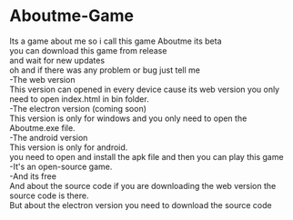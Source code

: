# Aboutme-Game
Its a game about me so i call this game Aboutme its beta
<br>
you can download this game from release
<br>
and wait for new updates
<br>
oh and if there was any problem or bug just tell me
<br>
-The web version
<br>
This version can opened in every device cause its web version you only need to open index.html in bin folder.
<br>
-The electron version (coming soon)
<br>
This version is only for windows and you only need to open the Aboutme.exe file.
<br>
-The android version
<br>
This version is only for android.
<br>
you need to open and install the apk file and then you can play this game
<br>
-It's an open-source game.
<br>
-And its free
<br>
And about the source code if you are downloading the web version the source code is there.
<br>
But about the electron version you need to download the source code
